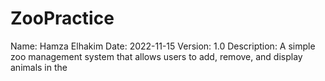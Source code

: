 # ZooPractice

Name: Hamza Elhakim
Date: 2022-11-15
Version: 1.0
Description: A simple zoo management system that allows users to add, remove, and display animals in the